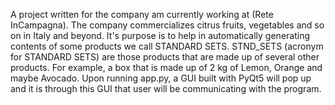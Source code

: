 A project written for the company am currently working at (Rete InCampagna). 
The company commercializes citrus fruits, vegetables and so on in Italy and beyond. 
It's purpose is to help in automatically generating contents of some products we call
STANDARD SETS. STND_SETS (acronym for STANDARD SETS) are those products that are made up of several other products. 
For example, a box that is made up of 2 kg of Lemon, Orange and maybe Avocado. 
Upon running app.py, a GUI built with PyQt5 will pop up and it is through this GUI that user will be communicating with the
program. 

